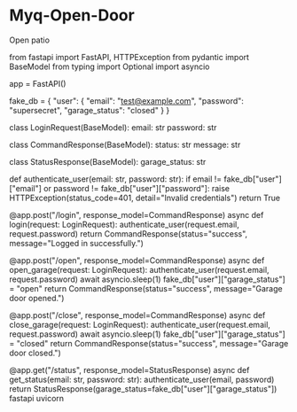 # Myq-Open-Door
Open patio

from fastapi import FastAPI, HTTPException
from pydantic import BaseModel
from typing import Optional
import asyncio

app = FastAPI()

fake_db = {
    "user": {
        "email": "test@example.com",
        "password": "supersecret",
        "garage_status": "closed"
    }
}

class LoginRequest(BaseModel):
    email: str
    password: str

class CommandResponse(BaseModel):
    status: str
    message: str

class StatusResponse(BaseModel):
    garage_status: str

def authenticate_user(email: str, password: str):
    if email != fake_db["user"]["email"] or password != fake_db["user"]["password"]:
        raise HTTPException(status_code=401, detail="Invalid credentials")
    return True

@app.post("/login", response_model=CommandResponse)
async def login(request: LoginRequest):
    authenticate_user(request.email, request.password)
    return CommandResponse(status="success", message="Logged in successfully.")

@app.post("/open", response_model=CommandResponse)
async def open_garage(request: LoginRequest):
    authenticate_user(request.email, request.password)
    await asyncio.sleep(1)
    fake_db["user"]["garage_status"] = "open"
    return CommandResponse(status="success", message="Garage door opened.")

@app.post("/close", response_model=CommandResponse)
async def close_garage(request: LoginRequest):
    authenticate_user(request.email, request.password)
    await asyncio.sleep(1)
    fake_db["user"]["garage_status"] = "closed"
    return CommandResponse(status="success", message="Garage door closed.")

@app.get("/status", response_model=StatusResponse)
async def get_status(email: str, password: str):
    authenticate_user(email, password)
    return StatusResponse(garage_status=fake_db["user"]["garage_status"])
fastapi
uvicorn